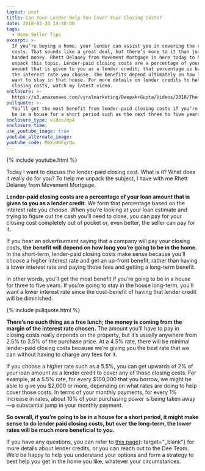 ```yaml
---
layout: post
title: Can Your Lender Help You Cover Your Closing Costs?
date: 2018-05-30 14:40:00
tags:
  - Home Seller Tips
excerpt: >-
  If you’re buying a home, your lender can assist you in covering the closing
  costs. That sounds like a great deal, but there’s more to it than just being
  handed money. Rhett Delaney from Movement Mortgage is here today to help me
  unpack this topic. Lender-paid closing costs are a percentage of your loan
  amount that is given to you as a lender credit; that percentage is based on
  the interest rate you choose. The benefits depend ultimately on how long you
  want to stay in that house. For more details on lender credits to help with
  closing costs, watch my latest video.
enclosure: >-
  https://s3.amazonaws.com/vyralmarketing/Deepak+Gupta/Videos/2018/The+Dee+Team-+Lender+Paid+Closing+Costs.mp4
pullquote: >-
  You’ll get the most benefit from lender-paid closing costs if you’re going to
  be in a house for a short period such as the next three to five years.
enclosure_type: video/mp4
enclosure_time:
use_youtube_image: true
youtube_alternate_image:
youtube_code: M0XiUOFqrQw
---
```


{% include youtube.html %}

Today I want to discuss the lender-paid closing cost. What is it? What does it really do for you? To help me unpack the subject, I have with me Rhett Delaney from Movement Mortgage.

**Lender-paid closing costs are a percentage of your loan amount that is given to you as a lender credit.** We form that percentage based on the interest rate you choose. When you’re looking at your loan estimate and trying to figure out the cash you’ll need to close, you can pay for your closing cost completely out of pocket or, even better, the seller can pay for it.

If you hear an advertisement saying that a company will pay your closing costs, **the benefit will depend on how long you’re going to be in the home.** In the short-term, lender-paid closing costs make sense because you’ll choose a higher interest rate and get an up-front benefit, rather than having a lower interest rate and paying those fees and getting a long-term benefit.

In other words, you’ll get the most benefit if you’re going to be in a house for three to five years. If you’re going to stay in the house long-term, you’ll want a lower interest rate since the cost-benefit of having that lender credit will be diminished.

{% include pullquote.html %}

**There’s no such thing as a free lunch; the money is coming from the margin of the interest rate chosen.** The amount you’ll have to pay in closing costs really depends on the property, but it’s usually anywhere from 2.5% to 3.5% of the purchase price. At a 4.5% rate, there will be minimal lender-paid closing costs because we’re giving you the best rate that we can without having to charge any fees for it.

If you choose a higher rate such as a 5.5%, you can get upwards of 2% of your loan amount as a lender credit to cover any of those closing costs. For example, at a 5.5% rate, for every $100,000 that you borrow, we might be able to give you $2,000 or more, depending on what rates are doing to help cover those costs. In terms of your monthly payments, for every 1% increase in rates, about 10% of your purchasing power is being taken away—a substantial jump in your monthly payment.

**So overall, if you’re going to be in a house for a short period, it might make sense to do lender paid closing costs, but over the long-term, the lower rates will be much more beneficial to you.**

If you have any questions, you can refer to [this page](https://www.thetruthaboutmortgage.com/what-is-a-lender-credit/){: target="_blank"} for more details about lender credits, or you can reach out to the Dee Team. We’d be happy to help you understand your options and form a strategy to best help you get in the home you like, whatever your circumstances.